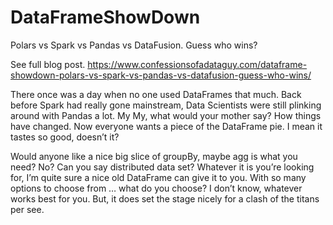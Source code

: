 # DataFrameShowDown
Polars vs Spark vs Pandas vs DataFusion. Guess who wins?


See full blog post.
https://www.confessionsofadataguy.com/dataframe-showdown-polars-vs-spark-vs-pandas-vs-datafusion-guess-who-wins/

There once was a day when no one used DataFrames that much. Back before Spark had really gone mainstream, Data Scientists were still plinking around with Pandas a lot. My My, what would your mother say? How things have changed. Now everyone wants a piece of the DataFrame pie. I mean it tastes so good, doesn’t it?

Would anyone like a nice big slice of groupBy, maybe agg is what you need? No? Can you say distributed data set? Whatever it is you’re looking for, I’m quite sure a nice old DataFrame can give it to you. With so many options to choose from … what do you choose? I don’t know, whatever works best for you. But, it does set the stage nicely for a clash of the titans per see.
